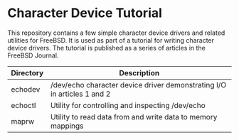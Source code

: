 Character Device Tutorial
=========================

This repository contains a few simple character device drivers and
related utilities for FreeBSD.
It is used as part of a tutorial for writing character device drivers.
The tutorial is published as a series of articles in the FreeBSD
Journal.

Directory | Description
--- | ---
echodev | /dev/echo character device driver demonstrating I/O in articles 1 and 2
echoctl | Utility for controlling and inspecting /dev/echo
maprw | Utility to read data from and write data to memory mappings
